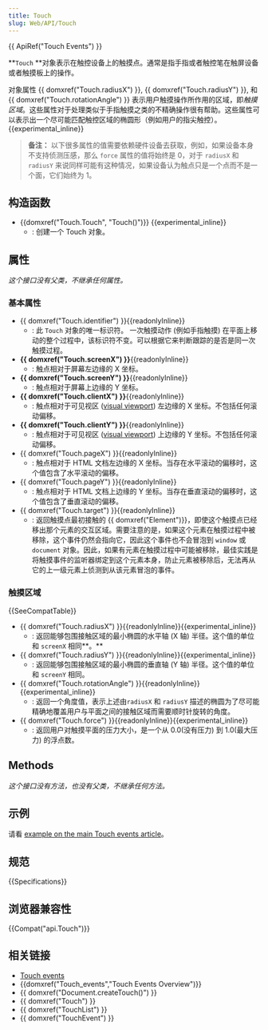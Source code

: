 ```yaml
---
title: Touch
slug: Web/API/Touch
---
```

{{ ApiRef("Touch Events") }}

**`Touch` **对象表示在触控设备上的触摸点。通常是指手指或者触控笔在触屏设备或者触摸板上的操作。

对象属性 {{ domxref("Touch.radiusX") }}, {{ domxref("Touch.radiusY") }}, 和 {{ domxref("Touch.rotationAngle") }} 表示用户触摸操作所作用的区域，即*触摸区域*。这些属性对于处理类似于手指触摸之类的不精确操作很有帮助。这些属性可以表示出一个尽可能匹配触控区域的椭圆形（例如用户的指尖触控）。 {{experimental_inline}}

> **备注：** 以下很多属性的值需要依赖硬件设备去获取，例如，如果设备本身不支持侦测压感，那么 `force` 属性的值将始终是 0，对于 `radiusX` 和 `radiusY` 来说同样可能有这种情况，如果设备认为触点只是一个点而不是一个面，它们始终为 1。

## 构造函数

- {{domxref("Touch.Touch", "Touch()")}} {{experimental_inline}}
  - : 创建一个 Touch 对象。

## 属性

_这个接口没有父类，不继承任何属性。_

### 基本属性

- {{ domxref("Touch.identifier") }}{{readonlyInline}}
  - : 此 `Touch` 对象的唯一标识符。 一次触摸动作 (例如手指触摸) 在平面上移动的整个过程中，该标识符不变。可以根据它来判断跟踪的是否是同一次触摸过程。
- **{{ domxref("Touch.screenX") }}**{{readonlyInline}}
  - : 触点相对于屏幕左边缘的 X 坐标。
- **{{ domxref("Touch.screenY") }}**{{readonlyInline}}
  - : 触点相对于屏幕上边缘的 Y 坐标。
- **{{ domxref("Touch.clientX") }}**{{readonlyInline}}
  - : 触点相对于可见视区 ([visual viewport](http://www.quirksmode.org/mobile/viewports2.html)) 左边缘的 X 坐标。不包括任何滚动偏移。
- **{{ domxref("Touch.clientY") }}**{{readonlyInline}}
  - : 触点相对于可见视区 ([visual viewport](http://www.quirksmode.org/mobile/viewports2.html)) 上边缘的 Y 坐标。不包括任何滚动偏移。
- {{ domxref("Touch.pageX") }}{{readonlyInline}}
  - : 触点相对于 HTML 文档左边缘的 X 坐标。当存在水平滚动的偏移时，这个值包含了水平滚动的偏移。
- {{ domxref("Touch.pageY") }}{{readonlyInline}}
  - : 触点相对于 HTML 文档上边缘的 Y 坐标。当存在垂直滚动的偏移时，这个值包含了垂直滚动的偏移。
- {{ domxref("Touch.target") }}{{readonlyInline}}
  - : 返回触摸点最初接触的 {{ domxref("Element")}}，即使这个触摸点已经移出那个元素的交互区域。需要注意的是，如果这个元素在触摸过程中被移除，这个事件仍然会指向它，因此这个事件也不会冒泡到 `window` 或 `document` 对象。因此，如果有元素在触摸过程中可能被移除，最佳实践是将触摸事件的监听器绑定到这个元素本身，防止元素被移除后，无法再从它的上一级元素上侦测到从该元素冒泡的事件。

### 触摸区域

{{SeeCompatTable}}

- {{ domxref("Touch.radiusX") }}{{readonlyInline}}{{experimental_inline}}
  - : 返回能够包围接触区域的最小椭圆的水平轴 (X 轴) 半径。这个值的单位和 `screenX` 相同**。**
- {{ domxref("Touch.radiusY") }}{{readonlyInline}}{{experimental_inline}}
  - : 返回能够包围接触区域的最小椭圆的垂直轴 (Y 轴) 半径。这个值的单位和 `screenY` 相同。
- {{ domxref("Touch.rotationAngle") }}{{readonlyInline}}{{experimental_inline}}
  - : 返回一个角度值，表示上述由`radiusX` 和 `radiusY` 描述的椭圆为了尽可能精确地覆盖用户与平面之间的接触区域而需要顺时针旋转的角度。
- {{ domxref("Touch.force") }}{{readonlyInline}}{{experimental_inline}}
  - : 返回用户对触摸平面的压力大小，是一个从 0.0(没有压力) 到 1.0(最大压力) 的浮点数。

## Methods

_这个接口没有方法，也没有父类，不继承任何方法。_

## 示例

请看 [example on the main Touch events article](/zh-CN/DOM/Touch_events#Example)。

## 规范

{{Specifications}}

## 浏览器兼容性

{{Compat("api.Touch")}}

## 相关链接

- [Touch events](/zh-CN/DOM/Touch_events)
- {{domxref("Touch_events","Touch Events Overview")}}
- {{ domxref("Document.createTouch()") }}
- {{ domxref("Touch") }}
- {{ domxref("TouchList") }}
- {{ domxref("TouchEvent") }}
